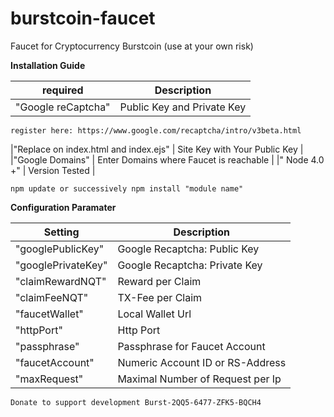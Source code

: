 # burstcoin-faucet
Faucet for Cryptocurrency Burstcoin (use at your own risk)

**Installation Guide**

| required | Description |
| --- | --- |
|"Google reCaptcha" | Public Key and Private Key|
```
register here: https://www.google.com/recaptcha/intro/v3beta.html
```
|"Replace on index.html and index.ejs" | Site Key with Your Public Key |
|"Google Domains" | Enter Domains where Faucet is reachable |
|" Node 4.0 +" | Version Tested |

```
npm update or successively npm install "module name"
```

**Configuration Paramater**

| Setting | Description |
| --- | --- |
|"googlePublicKey" | Google Recaptcha: Public Key |
|"googlePrivateKey" | Google Recaptcha: Private Key |
|"claimRewardNQT" | Reward per Claim |
|"claimFeeNQT" | TX-Fee per Claim |
|"faucetWallet" |Local Wallet Url | Alternative External Wallet  |
|"httpPort" | Http Port |
|"passphrase" | Passphrase for Faucet Account |
|"faucetAccount" | Numeric Account ID or RS-Address |
|"maxRequest" | Maximal Number of Request per Ip|


```
Donate to support development Burst-2QQ5-6477-ZFK5-BQCH4
```
